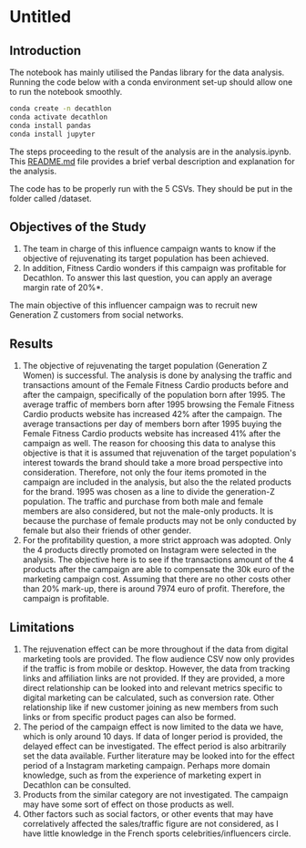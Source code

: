 # Untitled

## Introduction

The notebook has mainly utilised the Pandas library for the data analysis. Running the code below with a conda environment set-up should allow one to run the notebook smoothly.

```bash
conda create -n decathlon
conda activate decathlon
conda install pandas
conda install jupyter
```

The steps proceeding to the result of the analysis are in the analysis.ipynb. This [README.md](http://README.md) file  provides a brief verbal description and explanation for the analysis. 

The code has to be properly run with the 5 CSVs. They should be put in the folder called /dataset. 

## Objectives of the Study

1. The team in charge of this influence campaign wants to know if the objective of rejuvenating its target population has been achieved.
2. In addition, Fitness Cardio wonders if this campaign was profitable for Decathlon. To answer this last question, you can apply an average margin rate of 20%*.

The main objective of this influencer campaign was to recruit new Generation Z customers from social networks.

## Results

1. The objective of rejuvenating the target population (Generation Z Women) is successful. The analysis is done by analysing the traffic and transactions amount of the Female Fitness Cardio products before and after the campaign, specifically of the population born after 1995. The average traffic of members born after 1995 browsing the Female Fitness Cardio products website has increased 42% after the campaign. The average transactions per day of members born after 1995 buying the Female Fitness Cardio products website has increased 41% after the campaign as well. The reason for choosing this data to analyse this objective is that it is assumed that rejuvenation of the target population's interest towards the brand should take a more broad perspective into consideration. Therefore, not only the four items promoted in the campaign are included in the analysis, but also the the related products for the brand. 1995 was chosen as a line to divide the generation-Z population. The traffic and purchase from both male and female members are also considered, but not the male-only products. It is because the purchase of female products may not be only conducted by female but also their friends of other gender.
2. For the profitability question, a more strict approach was adopted. Only the 4 products directly promoted on Instagram were selected in the analysis. The objective here is to see if the transactions amount of the 4 products after the campaign are able to compensate the 30k euro of the marketing campaign cost. Assuming that there are no other costs other than 20% mark-up, there is around 7974 euro of profit. Therefore, the campaign is profitable. 

## Limitations

1. The rejuvenation effect can be more throughout if the data from digital marketing tools are provided. The flow audience CSV now only provides if the traffic is from mobile or desktop. However, the data from tracking links and affiliation links are not provided. If they are provided, a more direct relationship can be looked into and relevant metrics specific to digital marketing can be calculated, such as conversion rate. Other relationship like if new customer joining as new members from such links or from specific product pages can also be formed.
2. The period of the campaign effect is now limited to the data we have, which is only around 10 days. If data of longer period is provided, the delayed effect can be investigated. The effect period is also arbitrarily set the data available. Further literature may be looked into for the effect period of a Instagram marketing campaign. Perhaps more domain knowledge, such as from the experience of marketing expert in Decathlon can be consulted. 
3. Products from the similar category are not investigated. The campaign may have some sort of effect on those products as well. 
4. Other factors such as social factors, or other events that may have correlatively affected the sales/traffic figure are not considered, as I have little knowledge in the French sports celebrities/influencers circle.